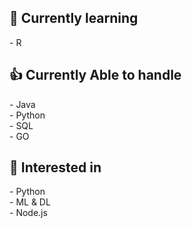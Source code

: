 <h2>🌱 Currently learning</h2>
- R <br>

<h2>👍 Currently Able to handle</h2>
- Java <br>
- Python <br>
- SQL <br>
- GO <br>
       
<h2>👀 Interested in</h2>
- Python <br>
- ML & DL <br>
- Node.js <br>


